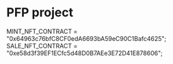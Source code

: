 # PFP project

MINT_NFT_CONTRACT = "0x64963c76bfC8CF0edA6693bA59eC90C1Bafc4625";
SALE_NFT_CONTRACT = "0xe58d3f39EF1ECfc5d48D0B7AEe3E72D41E878606";

